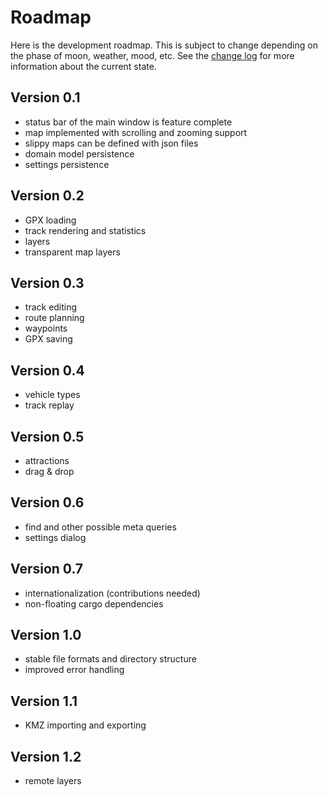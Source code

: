 # Roadmap
Here is the development roadmap. This is subject to change depending on the phase of moon, weather, mood, etc. See the [change log](ChangeLog.md) for more information about the current state.

## Version 0.1
- status bar of the main window is feature complete
- map implemented with scrolling and zooming support
- slippy maps can be defined with json files
- domain model persistence
- settings persistence

## Version 0.2
- GPX loading
- track rendering and statistics
- layers
- transparent map layers

## Version 0.3
- track editing
- route planning
- waypoints
- GPX saving

## Version 0.4
- vehicle types
- track replay

## Version 0.5
- attractions
- drag & drop

## Version 0.6
- find and other possible meta queries
- settings dialog

## Version 0.7
- internationalization (contributions needed)
- non-floating cargo dependencies

## Version 1.0
- stable file formats and directory structure
- improved error handling 

## Version 1.1
- KMZ importing and exporting

## Version 1.2
- remote layers

